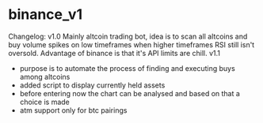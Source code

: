 # binance_v1
Changelog:
v1.0
Mainly altcoin trading bot, idea is to scan all altcoins and buy volume spikes on low timeframes when higher timeframes RSI still isn't oversold.
Advantage of binance is that it's API limits are chill.
v1.1
- purpose is to automate the process of finding and executing buys among altcoins
- added script to display currently held assets
- before entering now the chart can be analysed and based on that a choice is made
- atm support only for btc pairings